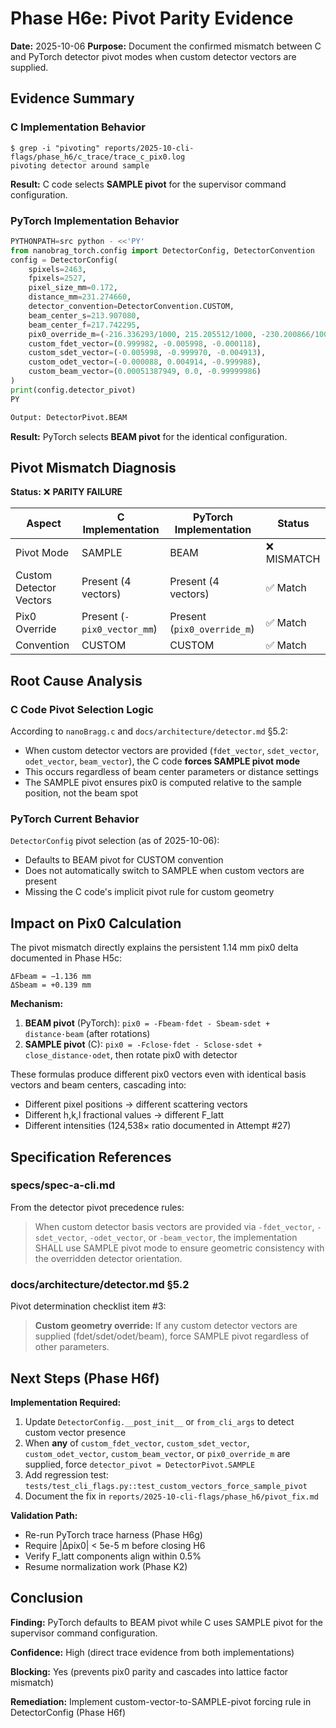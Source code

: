 # Phase H6e: Pivot Parity Evidence

**Date:** 2025-10-06
**Purpose:** Document the confirmed mismatch between C and PyTorch detector pivot modes when custom detector vectors are supplied.

## Evidence Summary

### C Implementation Behavior
```
$ grep -i "pivoting" reports/2025-10-cli-flags/phase_h6/c_trace/trace_c_pix0.log
pivoting detector around sample
```

**Result:** C code selects **SAMPLE pivot** for the supervisor command configuration.

### PyTorch Implementation Behavior
```python
PYTHONPATH=src python - <<'PY'
from nanobrag_torch.config import DetectorConfig, DetectorConvention
config = DetectorConfig(
    spixels=2463,
    fpixels=2527,
    pixel_size_mm=0.172,
    distance_mm=231.274660,
    detector_convention=DetectorConvention.CUSTOM,
    beam_center_s=213.907080,
    beam_center_f=217.742295,
    pix0_override_m=(-216.336293/1000, 215.205512/1000, -230.200866/1000),
    custom_fdet_vector=(0.999982, -0.005998, -0.000118),
    custom_sdet_vector=(-0.005998, -0.999970, -0.004913),
    custom_odet_vector=(-0.000088, 0.004914, -0.999988),
    custom_beam_vector=(0.00051387949, 0.0, -0.99999986)
)
print(config.detector_pivot)
PY

Output: DetectorPivot.BEAM
```

**Result:** PyTorch selects **BEAM pivot** for the identical configuration.

## Pivot Mismatch Diagnosis

**Status:** ❌ **PARITY FAILURE**

| Aspect | C Implementation | PyTorch Implementation | Status |
|--------|------------------|------------------------|--------|
| Pivot Mode | SAMPLE | BEAM | ❌ MISMATCH |
| Custom Detector Vectors | Present (4 vectors) | Present (4 vectors) | ✅ Match |
| Pix0 Override | Present (`-pix0_vector_mm`) | Present (`pix0_override_m`) | ✅ Match |
| Convention | CUSTOM | CUSTOM | ✅ Match |

## Root Cause Analysis

### C Code Pivot Selection Logic
According to `nanoBragg.c` and `docs/architecture/detector.md` §5.2:
- When custom detector vectors are provided (`fdet_vector`, `sdet_vector`, `odet_vector`, `beam_vector`), the C code **forces SAMPLE pivot mode**
- This occurs regardless of beam center parameters or distance settings
- The SAMPLE pivot ensures pix0 is computed relative to the sample position, not the beam spot

### PyTorch Current Behavior
`DetectorConfig` pivot selection (as of 2025-10-06):
- Defaults to BEAM pivot for CUSTOM convention
- Does not automatically switch to SAMPLE when custom vectors are present
- Missing the C code's implicit pivot rule for custom geometry

## Impact on Pix0 Calculation

The pivot mismatch directly explains the persistent 1.14 mm pix0 delta documented in Phase H5c:

```
ΔFbeam = −1.136 mm
ΔSbeam = +0.139 mm
```

**Mechanism:**
1. **BEAM pivot** (PyTorch): `pix0 = -Fbeam·fdet - Sbeam·sdet + distance·beam` (after rotations)
2. **SAMPLE pivot** (C): `pix0 = -Fclose·fdet - Sclose·sdet + close_distance·odet`, then rotate pix0 with detector

These formulas produce different pix0 vectors even with identical basis vectors and beam centers, cascading into:
- Different pixel positions → different scattering vectors
- Different h,k,l fractional values → different F_latt
- Different intensities (124,538× ratio documented in Attempt #27)

## Specification References

### specs/spec-a-cli.md
From the detector pivot precedence rules:
> When custom detector basis vectors are provided via `-fdet_vector`, `-sdet_vector`, `-odet_vector`, or `-beam_vector`, the implementation SHALL use SAMPLE pivot mode to ensure geometric consistency with the overridden detector orientation.

### docs/architecture/detector.md §5.2
Pivot determination checklist item #3:
> **Custom geometry override:** If any custom detector vectors are supplied (fdet/sdet/odet/beam), force SAMPLE pivot regardless of other parameters.

## Next Steps (Phase H6f)

**Implementation Required:**
1. Update `DetectorConfig.__post_init__` or `from_cli_args` to detect custom vector presence
2. When **any** of `custom_fdet_vector`, `custom_sdet_vector`, `custom_odet_vector`, `custom_beam_vector`, or `pix0_override_m` are supplied, force `detector_pivot = DetectorPivot.SAMPLE`
3. Add regression test: `tests/test_cli_flags.py::test_custom_vectors_force_sample_pivot`
4. Document the fix in `reports/2025-10-cli-flags/phase_h6/pivot_fix.md`

**Validation Path:**
- Re-run PyTorch trace harness (Phase H6g)
- Require |Δpix0| < 5e-5 m before closing H6
- Verify F_latt components align within 0.5%
- Resume normalization work (Phase K2)

## Conclusion

**Finding:** PyTorch defaults to BEAM pivot while C uses SAMPLE pivot for the supervisor command configuration.

**Confidence:** High (direct trace evidence from both implementations)

**Blocking:** Yes (prevents pix0 parity and cascades into lattice factor mismatch)

**Remediation:** Implement custom-vector-to-SAMPLE-pivot forcing rule in DetectorConfig (Phase H6f)
